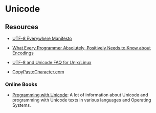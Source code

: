 Unicode
=======

Resources
---------

 - [UTF-8 Everywhere Manifesto](http://utf8everywhere.org/)
 - [What Every Programmer Absolutely, Positively Needs to Know about Encodings][encoding]
 - [UTF-8 and Unicode FAQ for Unix/Linux](http://www.cl.cam.ac.uk/~mgk25/unicode.html)

 - [CopyPasteCharacter.com](https://www.copypastecharacter.com/)


 [encoding]:	http://kunststube.net/encoding/


### Online Books ###

 - [Programming with Unicode](https://unicodebook.readthedocs.io/):
   A lot of information about Unicode and programming with Unicode texts in
   various languages and Operating Systems.
